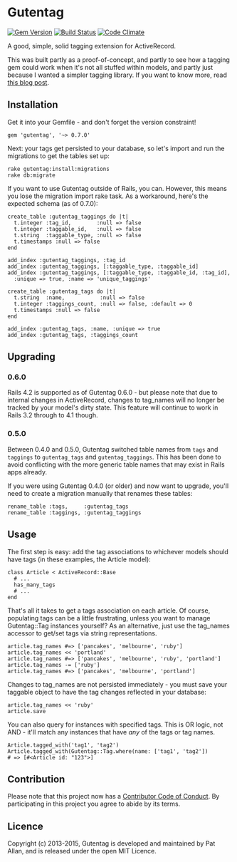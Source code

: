 # Gutentag

[![Gem Version](https://badge.fury.io/rb/gutentag.png)](http://badge.fury.io/rb/gutentag)
[![Build Status](https://travis-ci.org/pat/gutentag.png?branch=master)](https://travis-ci.org/pat/gutentag)
[![Code Climate](https://codeclimate.com/github/pat/gutentag.png)](https://codeclimate.com/github/pat/gutentag)

A good, simple, solid tagging extension for ActiveRecord.

This was built partly as a proof-of-concept, and partly to see how a tagging gem could work when it's not all stuffed within models, and partly just because I wanted a simpler tagging library. If you want to know more, read [this blog post](http://freelancing-gods.com/posts/gutentag_simple_rails_tagging).

## Installation

Get it into your Gemfile - and don't forget the version constraint!

    gem 'gutentag', '~> 0.7.0'

Next: your tags get persisted to your database, so let's import and run the migrations to get the tables set up:

    rake gutentag:install:migrations
    rake db:migrate

If you want to use Gutentag outside of Rails, you can. However, this means you lose the migration import rake task. As a workaround, here's the expected schema (as of 0.7.0):

    create_table :gutentag_taggings do |t|
      t.integer :tag_id,        :null => false
      t.integer :taggable_id,   :null => false
      t.string  :taggable_type, :null => false
      t.timestamps :null => false
    end

    add_index :gutentag_taggings, :tag_id
    add_index :gutentag_taggings, [:taggable_type, :taggable_id]
    add_index :gutentag_taggings, [:taggable_type, :taggable_id, :tag_id],
      :unique => true, :name => 'unique_taggings'

    create_table :gutentag_tags do |t|
      t.string  :name,           :null => false
      t.integer :taggings_count, :null => false, :default => 0
      t.timestamps :null => false
    end

    add_index :gutentag_tags, :name, :unique => true
    add_index :gutentag_tags, :taggings_count

## Upgrading

### 0.6.0

Rails 4.2 is supported as of Gutentag 0.6.0 - but please note that due to internal changes in ActiveRecord, changes to tag_names will no longer be tracked by your model's dirty state. This feature will continue to work in Rails 3.2 through to 4.1 though.

### 0.5.0

Between 0.4.0 and 0.5.0, Gutentag switched table names from `tags` and `taggings` to `gutentag_tags` and `gutentag_taggings`. This has been done to avoid conflicting with the more generic table names that may exist in Rails apps already.

If you were using Gutentag 0.4.0 (or older) and now want to upgrade, you'll need to create a migration manually that renames these tables:

    rename_table :tags,     :gutentag_tags
    rename_table :taggings, :gutentag_taggings

## Usage

The first step is easy: add the tag associations to whichever models should have tags (in these examples, the Article model):

    class Article < ActiveRecord::Base
      # ...
      has_many_tags
      # ...
    end

That's all it takes to get a tags association on each article. Of course, populating tags can be a little frustrating, unless you want to manage Gutentag::Tag instances yourself? As an alternative, just use the tag_names accessor to get/set tags via string representations.

    article.tag_names #=> ['pancakes', 'melbourne', 'ruby']
    article.tag_names << 'portland'
    article.tag_names #=> ['pancakes', 'melbourne', 'ruby', 'portland']
    article.tag_names -= ['ruby']
    article.tag_names #=> ['pancakes', 'melbourne', 'portland']

Changes to tag_names are not persisted immediately - you must save your taggable object to have the tag changes reflected in your database:

    article.tag_names << 'ruby'
    article.save

You can also query for instances with specified tags. This is OR logic, not AND - it'll match any instances that have *any* of the tags or tag names.

    Article.tagged_with('tag1', 'tag2')
    Article.tagged_with(Gutentag::Tag.where(name: ['tag1', 'tag2'])
    # => [#<Article id: "123">]

## Contribution

Please note that this project now has a [Contributor Code of Conduct](http://contributor-covenant.org/version/1/0/0/). By participating in this project you agree to abide by its terms.

## Licence

Copyright (c) 2013-2015, Gutentag is developed and maintained by Pat Allan, and is released under the open MIT Licence.
